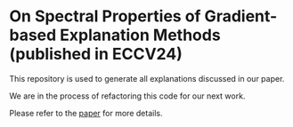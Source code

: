 # On Spectral Properties of Gradient-based Explanation Methods (published in ECCV24)

This repository is used to generate all explanations discussed in our paper.

We are in the process of refactoring this code for our next work.

Please refer to the [paper](#) for more details.
